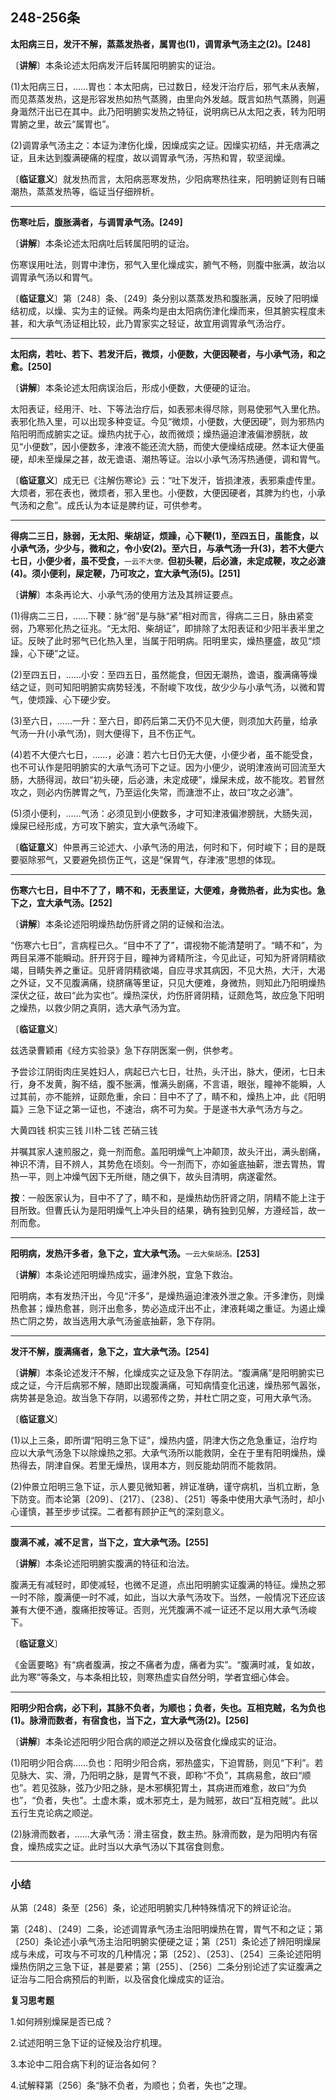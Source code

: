 ## 248-256条

**太阳病三日，发汗不解，蒸蒸发热者，属胃也(1)，调胃承气汤主之(2)。[248]**

〔**讲解**〕本条论述太阳病发汗后转属阳明腑实的证治。

(1)太阳病三日，……胃也：本太阳病，已过数日，经发汗治疗后，邪气未从表解，而见蒸蒸发热，这是形容发热如热气蒸腾，由里向外发越。既言如热气蒸腾，则遍身濈然汗出已在其中。此乃阳明腑实发热之特征，说明病已从太阳之表，转为阳明胃腑之里，故云“属胃也”。

(2)调胃承气汤主之：本证为津伤化燥，因燥成实之证。因燥实初结，并无痞满之证，且未达到腹满硬痛的程度，故以调胃承气汤，泻热和胃，软坚润燥。

〔**临证意义**〕就发热而言，太阳病恶寒发热，少阳病寒热往来，阳明腑证则有日晡潮热，蒸蒸发热等，临证当仔细辨析。

------

**伤寒吐后，腹胀满者，与调胃承气汤。[249]**

〔**讲解**〕本条论述太阳病吐后转属阳明的证治。

伤寒误用吐法，则胃中津伤，邪气入里化燥成实，腑气不畅，则腹中胀满，故治以调胃承气汤以和胃气。

〔**临证意义**〕第〔248〕条、〔249〕条分别以蒸蒸发热和腹胀满，反映了阳明燥结初成，以燥、实为主的证候。两条均是由太阳病伤津化燥而来，但其腑实程度未甚，和大承气汤证相比较，此乃胃家实之轻证，故宜用调胃承气汤治疗。

------

**太阳病，若吐、若下、若发汗后，微烦，小便数，大便因鞕者，与小承气汤，和之愈。[250]**

〔**讲解**〕本条论述太阳病误治后，形成小便数，大便硬的证治。

太阳表证，经用汗、吐、下等法治疗后，如表邪未得尽除，则易使邪气入里化热。表邪化热入里，可以出现多种变证。今见“微烦，小便数，大便因硬”，则为邪热内陷阳明而成腑实之证。燥热内扰于心，故而微烦；燥热逼迫津液偏渗膀胱，故见“小便数”，因小便数多，津液不能还流大肠，而使大便燥结成硬。然本证大便虽硬，却未至燥屎之甚，故无谵语、潮热等证。治以小承气汤泻热通便，调和胃气。

〔**临证意义**〕成无已《注解伤寒论》云：“吐下发汗，皆损津液，表邪乘虚传里。大烦者，邪在表也，微烦者，邪入里也。小便数，大便因硬者，其脾为约也，小承气汤和之愈”。成氏认为本证是脾约证，可供参考。

------

**得病二三日，脉弱，无太阳、柴胡证，烦躁，心下鞕(1)，至四五日，虽能食，以小承气汤，少少与，微和之，令小安(2)。至六日，与承气汤一升(3)，若不大便六七日，小便少者，虽不受食，**<small>一云不大便。</small>**但初头鞕，后必溏，未定成鞕，攻之必溏(4)。须小便利，屎定鞕，乃可攻之，宜大承气汤(5)。[251]**

〔**讲解**〕本条再论大、小承气汤的使用方法及其辨证要点。

(1)得病二三日，……下鞕：脉“弱”是与脉“紧”相对而言，得病二三日，脉由紧变弱，乃寒邪化热之征兆。“无太阳、柴胡证”，即排除了太阳表证和少阳半表半里之证。反映了此时邪气已化热入里，当属于阳明病。阳明里实，燥热壅盛，故见“烦躁，心下硬”之证。

(2)至四五日，……小安：至四五日，虽然能食，但因无潮热，谵语，腹满痛等燥结之证，则可知阳明腑实病势轻浅，不耐峻下攻伐，故少少与小承气汤，以微和胃气，使烦躁、心下硬少安。

(3)至六日，……一升：至六日，即药后第二天仍不见大便，则须加大药量，给承气汤一升(小承气汤)，则大便得下，且不伤正气。

(4)若不大便六七日，……，必溏：若六七日仍无大便，小便少者，虽不能受食，也不可认作是阳明腑实的大承气汤可下之证。因为小便少，说明津液尚可回流至大肠，大肠得润，故曰“初头硬，后必溏，未定成硬”，燥屎未成，故不能攻。若冒然攻之，则必内伤脾胃之气，乃至运化失常，而溏泄不止，故曰“攻之必溏”。

(5)须小便利，……气汤：必须见到小便数多，才可知津液偏渗膀胱，大肠失润，燥屎已经形成，方可攻下腑实，宜大承气汤峻下。

〔**临证意义**〕仲景再三论述大、小承气汤的用法，何时和下，何时峻下；目的是既要驱除邪气，又要避免损伤正气，这是“保胃气，存津液”思想的体现。

------

**伤寒六七日，目中不了了，睛不和，无表里证，大便难，身微热者，此为实也。急下之，宜大承气汤。[252]**

〔**讲解**〕本条论述阳明燥热劫伤肝肾之阴的证候和治法。

“伤寒六七日”，言病程已久。“目中不了了”，谓视物不能清楚明了。“睛不和”，为两目呆滞不能瞬动。肝开窍于目，瞳神为肾精所注，今见此证，可知为肝肾阴精欲竭，目睛失养之重证。见肝肾阴精欲竭，自应寻求其病因，不见大热，大汗，大渴之外证，又不见腹满痛，绕脐痛等里证，只见大便难，身微热，则知此乃阳明燥热深伏之征，故曰“此为实也”。燥热深伏，灼伤肝肾阴精，证颇危笃，故应急下阳明之燥热，以救少阴之真阴，选大承气汤为宜。

〔**临证意义**〕

兹选录曹颖甫《经方实验录》急下存阴医案一例，供参考。

予尝诊江阴街肉庄吴姓妇人，病起已六七日，壮热，头汗出，脉大，便闭，七日未行，身不发黄，胸不结，腹不胀满，惟满头剧痛，不言语，眼张，瞳神不能瞬，人过其前，亦不能辨，证颇危重，余曰：目中不了了，睛不和，燥热上冲，此《阳明篇》三急下证之第一证也，不速治，病不可为矣。于是遂书大承气汤方与之。

大黄四钱 枳实三钱 川朴二钱 芒硝三钱

并嘱其家人速煎服之，竟一剂而愈。盖阳明燥气上冲颠顶，故头汗出，满头剧痛，神识不清，目不辨人，其势危在顷刻。今一剂而下，亦如釜底抽薪，泄去胃热，胃热一平，则上冲燥气因下无所继，随之俱下，故头目清明，病遂霍然。

**按**：一般医家认为，目中不了了，睛不和，是燥热劫伤肝肾之阴，阴精不能上注于目所致。但曹氏认为是阳明燥气上冲头目的结果，确有独到见解，方遵经旨，故一剂而愈。

------

**阳明病，发热汗多者，急下之，宜大承气汤。**<small>一云大柴胡汤。</small>**[253]**

〔**讲解**〕本条论述阳明燥热成实，逼津外脱，宜急下救治。

阳明病，本有发热汗出，今见“汗多”，是燥热逼迫津液外泄之象。汗多津伤，则燥热愈甚；燥热愈甚，则汗出愈多，势必造成汗出不止，津液耗竭之重证。为遏止燥热亡阴之势，故当选用大承气汤釜底抽薪，急下存阴。

------

**发汗不解，腹满痛者，急下之，宜大承气汤。[254]**

〔**讲解**〕本条论述发汗不解，化燥成实之证及急下存阴法。“腹满痛”是阳明腑实已成之证，今汗后病邪不解，随即出现腹满痛，可知病情变化迅速，燥热邪气嚣张，病势甚是急迫。故当急下存阴，以遏邪传之势，并杜亡阴之变，可用大承气汤。

〔**临证意义**〕

(1)以上三条，即所谓“阳明三急下证”，燥热内盛，阴津大伤之危急重证，治疗均应以大承气汤急下以除燥热之邪。大承气汤所以能救阴，全在于里有阳明燥热，燥热得去，阴津自保。若里无燥热，误用本方，则反能劫阴而不能救阴。

(2)仲景立阳明三急下证，示人要见微知著，辨证准确，谨守病机，当机立断，急下防变。而本论第〔209〕、〔217〕、〔238〕、〔251〕等条中使用大承气汤时，却小心谨慎，甚至步步试探。二者都有顾护正气的深刻意义。

------

**腹满不减，减不足言，当下之，宜大承气汤。[255]**

〔**讲解**〕本条论述阳明腑实腹满的特征和治法。

腹满无有减轻时，即使减轻，也微不足道，点出阳明腑实证腹满的特征。燥热之邪一时不除，腹满便一时不减，如此，当以大承气汤攻下。当然，一般情况下还应该兼有大便不通，腹痛拒按等证。否则，光凭腹满不减一证还不足以用大承气汤峻下。

〔**临证意义**〕

《金匮要略》有“病者腹满，按之不痛者为虚，痛者为实”。“腹满时减，复如故，此为寒”等条文，与本条相比较，则寒热虚实自然分明，学者宜细心体会。

------

**阳明少阳合病，必下利，其脉不负者，为顺也；负者，失也。互相克贼，名为负也(1)。脉滑而数者，有宿食也，当下之，宜大承气汤(2)。[256]**

〔**讲解**〕本条论述阳明少阳合病的顺逆之辨以及宿食化燥成实的证治。

(1)阳明少阳合病……负也：阳明少阳合病，邪热盛实，下迫胃肠，则见“下利”。若见脉大、实、滑，乃阳明之脉，是胃气不衰，即称“不负”，其病易愈，故曰“顺也”。若见弦脉，弦乃少阳之脉，是木邪横犯胃土，其病进而难愈，故曰“为负也”，“负者，失也”。土虚木乘，或木邪克土，是为贼邪，故曰“互相克贼”。此以五行生克论病之顺逆。

(2)脉滑而数者，……大承气汤：滑主宿食，数主热。脉滑而数，是为阳明内有宿食，燥热成实之证。此时当以大承气汤以下其宿食则愈。

------

### 小结

从第〔248〕条至〔256〕条，论述阳明腑实几种特殊情况下的辨证论治。

第〔248〕、〔249〕二条，论述调胃承气汤主治阳明燥热在胃，胃气不和之证；第〔250〕条论述小承气汤主治阳明腑实便硬之证；第〔251〕条论述了辨阳明燥屎成与未成，可攻与不可攻的几种情况；第〔252〕、〔253〕、〔254〕三条论述阳明燥热伤阴之三急下证，甚是要紧；第〔255〕、〔256〕二条分别论述了实证腹满之证治与二阳合病预后的判断，以及宿食化燥成实的证治。

**复习思考题**

1.如何辨别燥屎是否已成？

2.试述阳明三急下证的证候及治疗机理。

3.本论中二阳合病下利的证治各如何？

4.试解释第〔256〕条“脉不负者，为顺也；负者，失也”之理。
